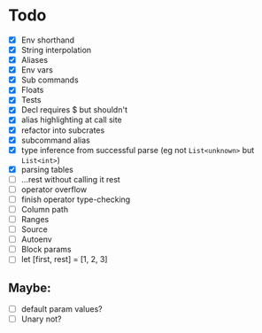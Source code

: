 # Todo
- [x] Env shorthand
- [x] String interpolation
- [x] Aliases
- [x] Env vars
- [x] Sub commands
- [x] Floats
- [x] Tests
- [x] Decl requires $ but shouldn't
- [x] alias highlighting at call site
- [x] refactor into subcrates
- [x] subcommand alias
- [x] type inference from successful parse (eg not `List<unknown>` but `List<int>`)
- [x] parsing tables
- [ ] ...rest without calling it rest
- [ ] operator overflow
- [ ] finish operator type-checking
- [ ] Column path
- [ ] Ranges
- [ ] Source
- [ ] Autoenv
- [ ] Block params
- [ ] let [first, rest] = [1, 2, 3]
  
## Maybe: 
- [ ] default param values?
- [ ] Unary not?
